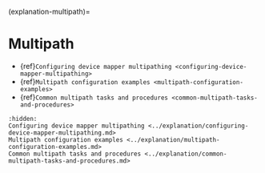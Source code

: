 (explanation-multipath)=

# Multipath

* {ref}`Configuring device mapper multipathing <configuring-device-mapper-multipathing>`
* {ref}`Multipath configuration examples <multipath-configuration-examples>`
* {ref}`Common multipath tasks and procedures <common-multipath-tasks-and-procedures>`

```{toctree}
:hidden:
Configuring device mapper multipathing <../explanation/configuring-device-mapper-multipathing.md>
Multipath configuration examples <../explanation/multipath-configuration-examples.md>
Common multipath tasks and procedures <../explanation/common-multipath-tasks-and-procedures.md>
```
